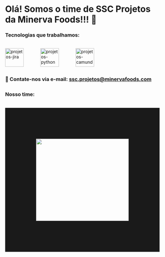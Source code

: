 <!DOCTYPE html>
<html lang="en">
<head>
    
       
</head>
<body>
    <h1>Olá! Somos o time de SSC Projetos da Minerva Foods!!! 🥩</h1>
</body>
</html>



### Tecnologias que trabalhamos:
<div style="display: inline_block"><br>
    <img align="center" alt="projetos-jira" height="60" width="60" style="margin-right: 50px;" src="https://cdn.jsdelivr.net/gh/devicons/devicon/icons/jira/jira-original-wordmark.svg">
    <img align="center" alt="projetos-python" height="60" width="60" style="margin-right: 50px;" src="https://cdn.jsdelivr.net/gh/devicons/devicon/icons/python/python-original-wordmark.svg" >
    <img align="center" alt="projetos-camunda" height="60" width="60" style="margin-right: 50px;" src="https://gdm-catalog-fmapi-prod.imgix.net/ProductLogo/91be7721-d1db-4f29-ab5f-94c4ed5b5308.png?auto=format,compress&amp;size=50" >
</div>

##

### 📧 Contate-nos via e-mail: ssc.projetos@minervafoods.com

## 


### Nosso time:
<div style="display: inline_block"><br>
<img align="center"src="https://i.picasion.com/pic92/59ad449c77de8cf3eacf678e18b743bf.gif" width="300" height="266" border="100" src="https://i.picasion.com/pic92/59ad449c77de8cf3eacf678e18b743bf.gif">
</div>

##
